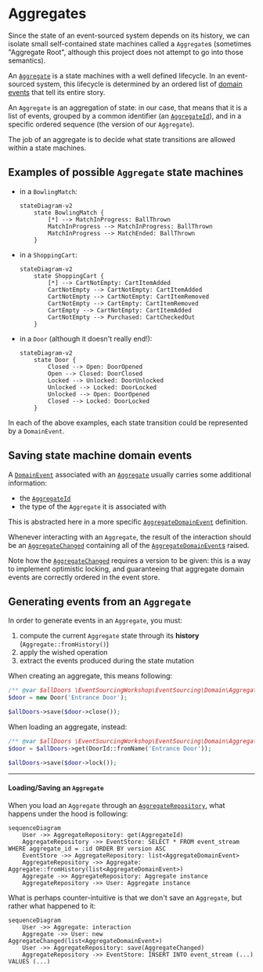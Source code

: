 # Aggregates

Since the state of an event-sourced system depends on its history, we can isolate small self-contained
state machines called a `Aggregate`s (sometimes "Aggregate Root", although this project does not
attempt to go into those semantics).

An [`Aggregate`](Aggregate.php) is a state machines with a well defined lifecycle.
In an event-sourced system, this lifecycle is determined by an ordered list
of [domain events](../README.md) that tell its entire story.

An `Aggregate` is an aggregation of state: in our case, that means that it is a list of events, grouped
by a common identifier (an [`AggregateId`](AggregateId.php)), and in a specific ordered
sequence (the version of our `Aggregate`).

The job of an aggregate is to decide what state transitions are allowed within a state machines.

## Examples of possible `Aggregate` state machines

* in a `BowlingMatch`:

  ```mermaid
  stateDiagram-v2
      state BowlingMatch {
          [*] --> MatchInProgress: BallThrown
          MatchInProgress --> MatchInProgress: BallThrown
          MatchInProgress --> MatchEnded: BallThrown
      }
  ```

* in a `ShoppingCart`:

  ```mermaid
  stateDiagram-v2
      state ShoppingCart {
          [*] --> CartNotEmpty: CartItemAdded
          CartNotEmpty --> CartNotEmpty: CartItemAdded
          CartNotEmpty --> CartNotEmpty: CartItemRemoved
          CartNotEmpty --> CartEmpty: CartItemRemoved
          CartEmpty --> CartNotEmpty: CartItemAdded
          CartNotEmpty --> Purchased: CartCheckedOut
      }
  ```

* in a `Door` (although it doesn't really end!):

  ```mermaid
  stateDiagram-v2
      state Door {
          Closed --> Open: DoorOpened
          Open --> Closed: DoorClosed
          Locked --> Unlocked: DoorUnlocked
          Unlocked --> Locked: DoorLocked
          Unlocked --> Open: DoorOpened
          Closed --> Locked: DoorLocked
      }
  ```

In each of the above examples, each state transition could be represented by a `DomainEvent`.

## Saving **state machine** domain events

A [`DomainEvent`](../DomainEvent.php) associated with an [`Aggregate`](Aggregate.php)
usually carries some additional information:

 * the [`AggregateId`](AggregateId.php)
 * the type of the `Aggregate` it is associated with

This is abstracted here in a more specific [`AggregateDomainEvent`](AggregateDomainEvent.php) definition.

Whenever interacting with an `Aggregate`, the result of the interaction should be
an [`AggregateChanged`](AggregateChanged.php) containing all of the [`AggregateDomainEvent`s](AggregateDomainEvent.php)
raised.

Note how the [`AggregateChanged`](AggregateChanged.php) requires a version to be given: this
is a way to implement optimistic locking, and guaranteeing that aggregate domain events are
correctly ordered in the event store.

## Generating events from an `Aggregate`

In order to generate events in an `Aggregate`, you must:

1. compute the current `Aggregate` state through its **history** (`Aggregate::fromHistory()`)
2. apply the wished operation
3. extract the events produced during the state mutation

When creating an aggregate, this means following:

```php
/** @var $allDoors \EventSourcingWorkshop\EventSourcing\Domain\Aggregate\AggregateRepository<Door> */
$door = new Door('Entrance Door');

$allDoors->save($door->close());
```

When loading an aggregate, instead:

```php
/** @var $allDoors \EventSourcingWorkshop\EventSourcing\Domain\Aggregate\AggregateRepository<Door> */
$door = $allDoors->get(DoorId::fromName('Entrance Door'));

$allDoors->save($door->lock());
```

---

#### Loading/Saving an `Aggregate`

When you load an `Aggregate` through an [`AggregateRepository`](AggregateRepository.php), what happens under
the hood is following:

```mermaid
sequenceDiagram
    User ->> AggregateRepository: get(AggregateId)
    AggregateRepository ->> EventStore: SELECT * FROM event_stream WHERE aggregate_id = :id ORDER BY version ASC
    EventStore ->> AggregateRepository: list<AggregateDomainEvent>
    AggregateRepository ->> Aggregate: Aggregate::fromHistory(list<AggregateDomainEvent>)
    Aggregate ->> AggregateRepository: Aggregate instance
    AggregateRepository ->> User: Aggregate instance
```

What is perhaps counter-intuitive is that we don't save an `Aggregate`, but rather what
happened to it:

```mermaid
sequenceDiagram
    User ->> Aggregate: interaction
    Aggregate ->> User: new AggregateChanged(list<AggregateDomainEvent>)
    User ->> AggregateRepository: save(AggregateChanged)
    AggregateRepository ->> EventStore: INSERT INTO event_stream (...) VALUES (...)
```
